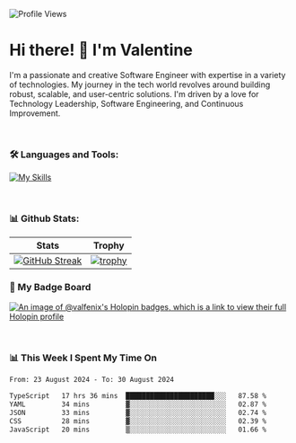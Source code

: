 
    
![Profile Views](https://komarev.com/ghpvc/?username=valfenix&color=blue)

# Hi there! 👋 I'm Valentine 
I'm a passionate and creative Software Engineer with expertise in a variety of technologies. My journey in the tech world revolves around building robust, scalable, and user-centric solutions. I'm driven by a love for Technology Leadership, Software Engineering, and Continuous Improvement.

<br />



### 🛠 Languages and Tools:

[![My Skills](https://skillicons.dev/icons?i=nodejs,js,nestjs,nextjs,react,vuejs,nuxtjs,express,tailwind,styledcomponents,materialui,mongodb,sequelize,mysql,postgres,pinia,redux,vite,html,css,pug,aws,prisma,bitbucket,bootstrap,emotion,git,gitlab,go,heroku,jest,netlify,nginx,npm,postman,rabbitmq,redis,supabase,svg,github,ts,ubuntu,vercel,vscode,yarn,powershell&perline=15)](https://skillicons.dev)

<br />

### 📊 Github Stats:

| Stats            | Trophy               |
|-----------------------|-------------------|
| [![GitHub Streak](https://streak-stats.demolab.com?user=valfenix&theme=great-gatsby&hide_border=true&border_radius=9.9)](https://git.io/streak-stats) | [![trophy](https://github-profile-trophy.vercel.app/?username=valfenix&theme=darkhub&column=7)](https://github.com/ryo-ma/github-profile-trophy) |

### 🥇 My Badge Board
[![An image of @valfenix's Holopin badges, which is a link to view their full Holopin profile](https://holopin.me/valfenix)](https://holopin.io/@valfenix)

<br />

### 📊 This Week I Spent My Time On
<!--START_SECTION:waka-->

```txt
From: 23 August 2024 - To: 30 August 2024

TypeScript   17 hrs 36 mins  ██████████████████████░░░   87.58 %
YAML         34 mins         ▓░░░░░░░░░░░░░░░░░░░░░░░░   02.87 %
JSON         33 mins         ▓░░░░░░░░░░░░░░░░░░░░░░░░   02.74 %
CSS          28 mins         ▓░░░░░░░░░░░░░░░░░░░░░░░░   02.39 %
JavaScript   20 mins         ▒░░░░░░░░░░░░░░░░░░░░░░░░   01.66 %
```

<!--END_SECTION:waka-->




